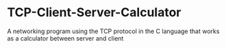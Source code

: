 # TCP-Client-Server-Calculator
A networking program using the TCP protocol in the C language that works as a calculator between server and client
